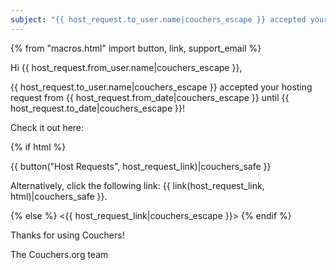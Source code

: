 ```yaml
---
subject: "{{ host_request.to_user.name|couchers_escape }} accepted your hosting request!"
---
```


{% from "macros.html" import button, link, support_email %}

Hi {{ host_request.from_user.name|couchers_escape }},

{{ host_request.to_user.name|couchers_escape }} accepted your hosting request from {{ host_request.from_date|couchers_escape }} until {{ host_request.to_date|couchers_escape }}!

Check it out here:

{% if html %}

{{ button("Host Requests", host_request_link)|couchers_safe }}

Alternatively, click the following link: {{ link(host_request_link, html)|couchers_safe }}.

{% else %}
<{{ host_request_link|couchers_escape }}>
{% endif %}

Thanks for using Couchers!

The Couchers.org team
